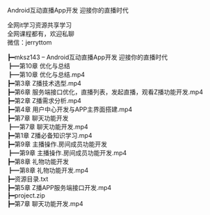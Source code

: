 Android互动直播App开发 迎接你的直播时代

全网it学习资源共享学习<br>全网课程都有，欢迎私聊<br>微信：jerryttom<br>

┣━mksz143 – Android互动直播App开发 迎接你的直播时代<br> ┣━第10章 优化与总结<br> ┣━第10章 优化与总结.mp4<br> ┣━第3章 Z播技术选型.mp4<br> ┣━第6章 服务端接口优化，直播列表，发起直播，观看Z播功能开发.mp4<br> ┣━第2章 Z播需求分析.mp4<br> ┣━第4章 用户中心开发与APP主界面搭建.mp4<br> ┣━第7章 聊天功能开发<br> ┣━第7章 聊天功能开发.mp4<br> ┣━第1章 Z播必备知识学习.mp4<br> ┣━第9章 主播操作.房间成员功能开发<br> ┣━第9章 主播操作.房间成员功能开发.mp4<br> ┣━第8章 礼物功能开发<br> ┣━第8章 礼物功能开发.mp4<br> ┣━资源目录.txt<br> ┣━第5章 Z播APP服务端接口开发.mp4<br> ┣━project.zip<br> ┣━第7章 聊天功能开发.mp4